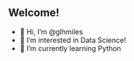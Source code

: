 ## Welcome!

- 👋 Hi, I’m @glhmiles
- 👀 I’m interested in Data Science! 
- 🌱 I’m currently learning Python


  
<!---
glhmiles/glhmiles is a ✨ special ✨ repository because its `README.md` (this file) appears on your GitHub profile.
You can click the Preview link to take a look at your changes.
--->
